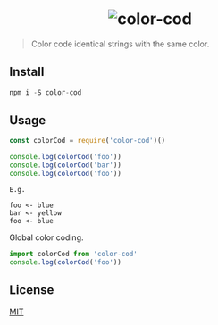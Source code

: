 <h1 align="center">
<img src="https://cdn.rawgit.com/vjpr/color-cod/master/logo.png" alt="color-cod">
</h1>

> Color code identical strings with the same color.

## Install

```js
npm i -S color-cod
```

## Usage

```js
const colorCod = require('color-cod')()

console.log(colorCod('foo'))
console.log(colorCod('bar'))
console.log(colorCod('foo'))
```

```
E.g.

foo <- blue
bar <- yellow
foo <- blue
```

Global color coding.

```js
import colorCod from 'color-cod'
console.log(colorCod('foo'))
```

## License

[MIT](http://vjpr.mit-license.org)
